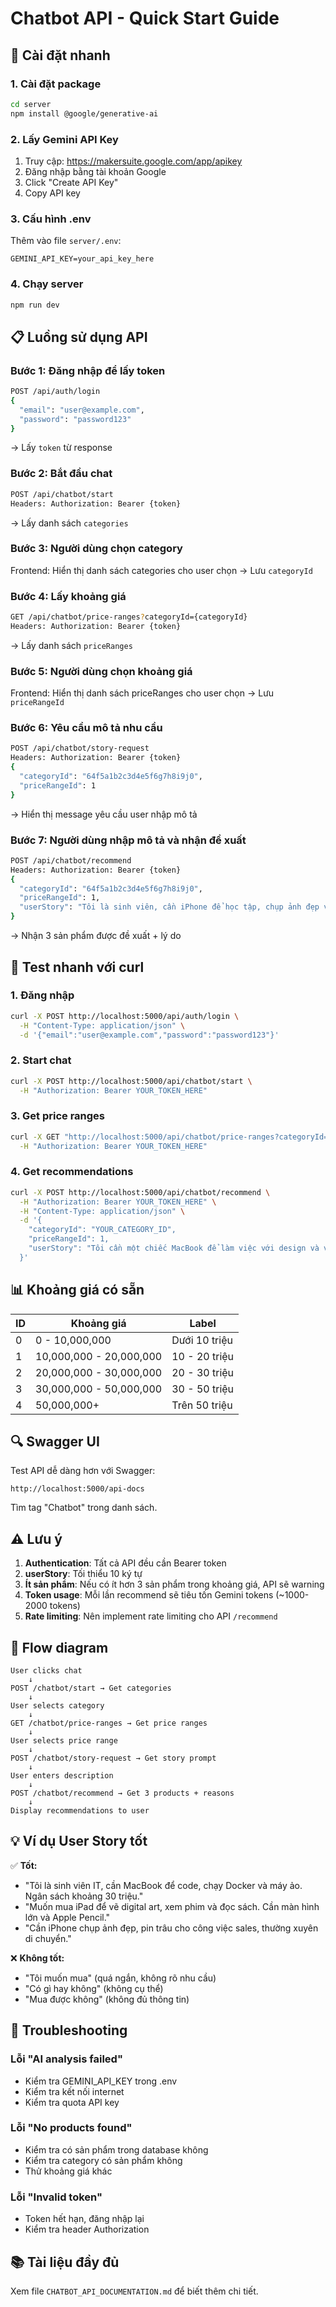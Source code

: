 # Chatbot API - Quick Start Guide

## 🚀 Cài đặt nhanh

### 1. Cài đặt package

```bash
cd server
npm install @google/generative-ai
```

### 2. Lấy Gemini API Key

1. Truy cập: https://makersuite.google.com/app/apikey
2. Đăng nhập bằng tài khoản Google
3. Click "Create API Key"
4. Copy API key

### 3. Cấu hình .env

Thêm vào file `server/.env`:

```env
GEMINI_API_KEY=your_api_key_here
```

### 4. Chạy server

```bash
npm run dev
```

## 📋 Luồng sử dụng API

### Bước 1: Đăng nhập để lấy token

```bash
POST /api/auth/login
{
  "email": "user@example.com",
  "password": "password123"
}
```

→ Lấy `token` từ response

### Bước 2: Bắt đầu chat

```bash
POST /api/chatbot/start
Headers: Authorization: Bearer {token}
```

→ Lấy danh sách `categories`

### Bước 3: Người dùng chọn category

Frontend: Hiển thị danh sách categories cho user chọn
→ Lưu `categoryId`

### Bước 4: Lấy khoảng giá

```bash
GET /api/chatbot/price-ranges?categoryId={categoryId}
Headers: Authorization: Bearer {token}
```

→ Lấy danh sách `priceRanges`

### Bước 5: Người dùng chọn khoảng giá

Frontend: Hiển thị danh sách priceRanges cho user chọn
→ Lưu `priceRangeId`

### Bước 6: Yêu cầu mô tả nhu cầu

```bash
POST /api/chatbot/story-request
Headers: Authorization: Bearer {token}
{
  "categoryId": "64f5a1b2c3d4e5f6g7h8i9j0",
  "priceRangeId": 1
}
```

→ Hiển thị message yêu cầu user nhập mô tả

### Bước 7: Người dùng nhập mô tả và nhận đề xuất

```bash
POST /api/chatbot/recommend
Headers: Authorization: Bearer {token}
{
  "categoryId": "64f5a1b2c3d4e5f6g7h8i9j0",
  "priceRangeId": 1,
  "userStory": "Tôi là sinh viên, cần iPhone để học tập, chụp ảnh đẹp và pin trâu"
}
```

→ Nhận 3 sản phẩm được đề xuất + lý do

## 🧪 Test nhanh với curl

### 1. Đăng nhập

```bash
curl -X POST http://localhost:5000/api/auth/login \
  -H "Content-Type: application/json" \
  -d '{"email":"user@example.com","password":"password123"}'
```

### 2. Start chat

```bash
curl -X POST http://localhost:5000/api/chatbot/start \
  -H "Authorization: Bearer YOUR_TOKEN_HERE"
```

### 3. Get price ranges

```bash
curl -X GET "http://localhost:5000/api/chatbot/price-ranges?categoryId=YOUR_CATEGORY_ID" \
  -H "Authorization: Bearer YOUR_TOKEN_HERE"
```

### 4. Get recommendations

```bash
curl -X POST http://localhost:5000/api/chatbot/recommend \
  -H "Authorization: Bearer YOUR_TOKEN_HERE" \
  -H "Content-Type: application/json" \
  -d '{
    "categoryId": "YOUR_CATEGORY_ID",
    "priceRangeId": 1,
    "userStory": "Tôi cần một chiếc MacBook để làm việc với design và video editing"
  }'
```

## 📊 Khoảng giá có sẵn

| ID  | Khoảng giá              | Label         |
| --- | ----------------------- | ------------- |
| 0   | 0 - 10,000,000          | Dưới 10 triệu |
| 1   | 10,000,000 - 20,000,000 | 10 - 20 triệu |
| 2   | 20,000,000 - 30,000,000 | 20 - 30 triệu |
| 3   | 30,000,000 - 50,000,000 | 30 - 50 triệu |
| 4   | 50,000,000+             | Trên 50 triệu |

## 🔍 Swagger UI

Test API dễ dàng hơn với Swagger:

```
http://localhost:5000/api-docs
```

Tìm tag "Chatbot" trong danh sách.

## ⚠️ Lưu ý

1. **Authentication**: Tất cả API đều cần Bearer token
2. **userStory**: Tối thiểu 10 ký tự
3. **Ít sản phẩm**: Nếu có ít hơn 3 sản phẩm trong khoảng giá, API sẽ warning
4. **Token usage**: Mỗi lần recommend sẽ tiêu tốn Gemini tokens (~1000-2000 tokens)
5. **Rate limiting**: Nên implement rate limiting cho API `/recommend`

## 🎯 Flow diagram

```
User clicks chat
    ↓
POST /chatbot/start → Get categories
    ↓
User selects category
    ↓
GET /chatbot/price-ranges → Get price ranges
    ↓
User selects price range
    ↓
POST /chatbot/story-request → Get story prompt
    ↓
User enters description
    ↓
POST /chatbot/recommend → Get 3 products + reasons
    ↓
Display recommendations to user
```

## 💡 Ví dụ User Story tốt

✅ **Tốt:**

- "Tôi là sinh viên IT, cần MacBook để code, chạy Docker và máy ảo. Ngân sách khoảng 30 triệu."
- "Muốn mua iPad để vẽ digital art, xem phim và đọc sách. Cần màn hình lớn và Apple Pencil."
- "Cần iPhone chụp ảnh đẹp, pin trâu cho công việc sales, thường xuyên di chuyển."

❌ **Không tốt:**

- "Tôi muốn mua" (quá ngắn, không rõ nhu cầu)
- "Có gì hay không" (không cụ thể)
- "Mua được không" (không đủ thông tin)

## 🐛 Troubleshooting

### Lỗi "AI analysis failed"

- Kiểm tra GEMINI_API_KEY trong .env
- Kiểm tra kết nối internet
- Kiểm tra quota API key

### Lỗi "No products found"

- Kiểm tra có sản phẩm trong database không
- Kiểm tra category có sản phẩm không
- Thử khoảng giá khác

### Lỗi "Invalid token"

- Token hết hạn, đăng nhập lại
- Kiểm tra header Authorization

## 📚 Tài liệu đầy đủ

Xem file `CHATBOT_API_DOCUMENTATION.md` để biết thêm chi tiết.
